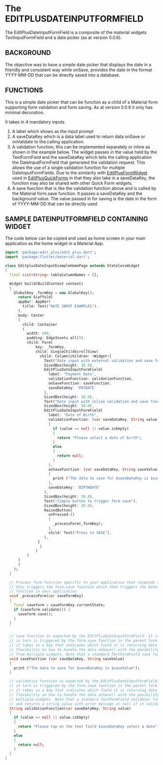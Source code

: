# The EDITPLUSDATEINPUTFORMFIELD
The EditPlusDateInputFormField is a composite of the material widgets TextInputFormField and a date picker (as at version 0.0.6).

## BACKGROUND
The objective was to have a simple date picker that displays the date in a friendly and consistent way while onSave, provides the date in the format YYYY-MM-DD that can be directly saved into a database.

## FUNCTIONS
This is a simple date picker that can be function as a child of a Material form supporting form validation and form saving. As at version 0.0.6 it only has minimal decoration.

It takes in 4 mandatory inputs
1. A label which shows as the input prompt
2. A saveDataKey which is a data label used to return data onSave or onValidate to the calling application.
3. A validation function, this can be implemented separately or inline as shown in the example below. The widget passes in the value held by the TextFormField and the saveDataKey which tells the calling application the DateInputFormField that generated the validation request. This allows the use of a single validation function for multiple DateInputFormFields. Due to the similarity with [EditPlusFormWidget](./EDITPLUSFORMWIDGET.md) used in [EditPlusQuickForms](./EDITPLUSQUICKFORM.md) in that they also take in a saveDataKey, the function may also be shared with other Quick Form widgets.
4. A save function that is like the validation function above and is called by the Material form.save function. It passes a saveDataKey and the background value. The value passed in for saving is the date in the form of YYYY-MM-DD that can be directly used

## SAMPLE DATEINPUTFORMFIELD CONTAINING WIDGET
The code below can be copied and used as home screen in your main application as the home widget in a Material App.
```dart
import 'package:edit_plus/edit_plus.dart';
import 'package:flutter/material.dart';

class EditplusDateInputExampleHomePage extends StatelessWidget
{
  final List<String> tableColumnNames = [];

  Widget build(BuildContext context)
  {
    GlobalKey _formKey = new GlobalKey();
      return Scaffold(
      appBar: AppBar(
        title: Text("DATE INPUT EXAMPLES"),
      ),
      body: Center
      (
        child: Container
        (
          width: 600,
          padding: EdgeInsets.all(5),
          child: Form(
              key: _formKey,
              child: SingleChildScrollView(
                child: Column(children: <Widget>[
                  Text("Date input with external validation and save functions"),
                  SizedBox(height: 30.0),
                  EditPlusDateInputFormField(
                    label: "Payment Date",
                    validationFunction: validationFunction,
                    onSaveFunction: saveFunction,
                    saveDataKey: 'PAYDATE'
                  ),
                  SizedBox(height: 30.0),
                  Text("Date input with inline validation and save functions"),
                  SizedBox(height: 30.0),
                  EditPlusDateInputFormField(
                    label: "Date of Birth",
                    validationFunction: (var saveDataKey, String value)
                    {
                      if (value == null || value.isEmpty)
                      {
                        return "Please select a date of birth";
                      }
                      else
                      {
                        return null;
                      }
                    },
                    onSaveFunction: (var saveDataKey, String saveValue)
                    {
                      print ("The data to save for $saveDataKey is $saveValue");
                    },
                    saveDataKey: 'BIRTHDATE'
                  ),
                  SizedBox(height: 30.0),
                  Text("Simple button to trigger form save"),
                  SizedBox(height: 30.0),
                  RaisedButton(
                    onPressed:()
                    { 
                      _processForm(_formKey);
                    },
                    child: Text("Press to SAVE"),
                  ), 
               ]
                )
              )
          )
      )
      )
    );
  }

  // Process form function specific to your application that responds to button press on your form
  // this triggers the form.save function which then triggers the DateInputFormField to call the save 
  // function in your application
  void _processForm(var saveFormKey)
  {
    final saveform = saveFormKey.currentState;
    if (saveform.validate()) {
      saveform.save();
    }
  }


  // save function as expected by the EditPlusDateInputFormField. It is called by the widget which
  // in turn is triggered by the form.save function in the parent form.
  // it takes in a key that indicates which field it is returning data and the value and allows
  // flexibility on how to handle the data onSave() with the posibility of using one function to save data
  // from multiple widgets. Note that a standard TextFormField save function only takes a string value
  void saveFunction (var saveDataKey, String saveValue)
  {
    print ("The data to save for $saveDataKey is $saveValue");
  }

  // validation function as expected by the EditPlusDateInputFormField. It is called by the widget which
  // in turn is triggered by the form.save function in the parent form.
  // it takes in a key that indicates which field it is returning data and the value and allows
  // flexibility on how to handle the data onSave() with the posibility of using one function to validate
  // multiple widgets. Note that a standard TextFormField validator function only takes a string value
  // and returns a string value with error message or null if it validates
  String validationFunction(var saveDataKey, String value)
  {
    if (value == null || value.isEmpty)
    {
      return "Please tap on the text field $saveDataKey select a date";
    }
    else
    {
      return null;
    }
  }
}

```